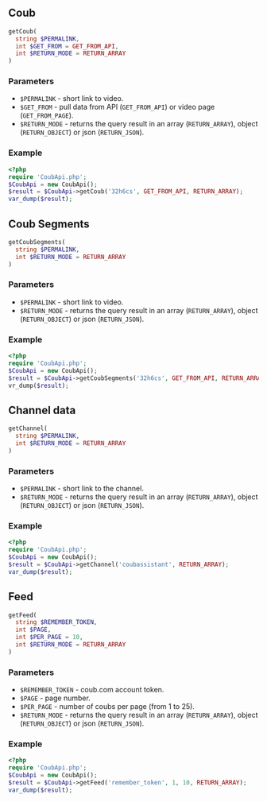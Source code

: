 ## Coub

```php
getCoub(
  string $PERMALINK,
  int $GET_FROM = GET_FROM_API,
  int $RETURN_MODE = RETURN_ARRAY
)
```

### Parameters
-   `$PERMALINK` - short link to video.
-   `$GET_FROM` - pull data from API (`GET_FROM_API`) or video page (`GET_FROM_PAGE`).
-   `$RETURN_MODE` - returns the query result in an array (`RETURN_ARRAY`), object (`RETURN_OBJECT`) or json (`RETURN_JSON`).

### Example
```php
<?php
require 'CoubApi.php';
$CoubApi = new CoubApi();
$result = $CoubApi->getCoub('32h6cs', GET_FROM_API, RETURN_ARRAY);
var_dump($result);
```


## Coub Segments

```php
getCoubSegments(
  string $PERMALINK,
  int $RETURN_MODE = RETURN_ARRAY
)
```

### Parameters
-   `$PERMALINK` - short link to video.
-   `$RETURN_MODE` - returns the query result in an array (`RETURN_ARRAY`), object (`RETURN_OBJECT`) or json (`RETURN_JSON`).


### Example
```php
<?php
require 'CoubApi.php';
$CoubApi = new CoubApi();
$result = $CoubApi->getCoubSegments('32h6cs', GET_FROM_API, RETURN_ARRAY);
vr_dump($result);
````


## Channel data

```php
getChannel(
  string $PERMALINK,
  int $RETURN_MODE = RETURN_ARRAY
)
```

### Parameters
-   `$PERMALINK` - short link to the channel.
-   `$RETURN_MODE` - returns the query result in an array (`RETURN_ARRAY`), object (`RETURN_OBJECT`) or json (`RETURN_JSON`).


### Example
```php
<?php
require 'CoubApi.php';
$CoubApi = new CoubApi();
$result = $CoubApi->getChannel('coubassistant', RETURN_ARRAY);
var_dump($result);
```


## Feed

```php
getFeed(
  string $REMEMBER_TOKEN,
  int $PAGE,
  int $PER_PAGE = 10,
  int $RETURN_MODE = RETURN_ARRAY
)
```

### Parameters
-   `$REMEMBER_TOKEN` - coub.com account token.
-   `$PAGE` - page number.
-   `$PER_PAGE` - number of coubs per page (from 1 to 25).
-   `$RETURN_MODE` - returns the query result in an array (`RETURN_ARRAY`), object (`RETURN_OBJECT`) or json (`RETURN_JSON`).



### Example
```php
<?php
require 'CoubApi.php';
$CoubApi = new CoubApi();
$result = $CoubApi->getFeed('remember_token', 1, 10, RETURN_ARRAY);
var_dump($result);
```
